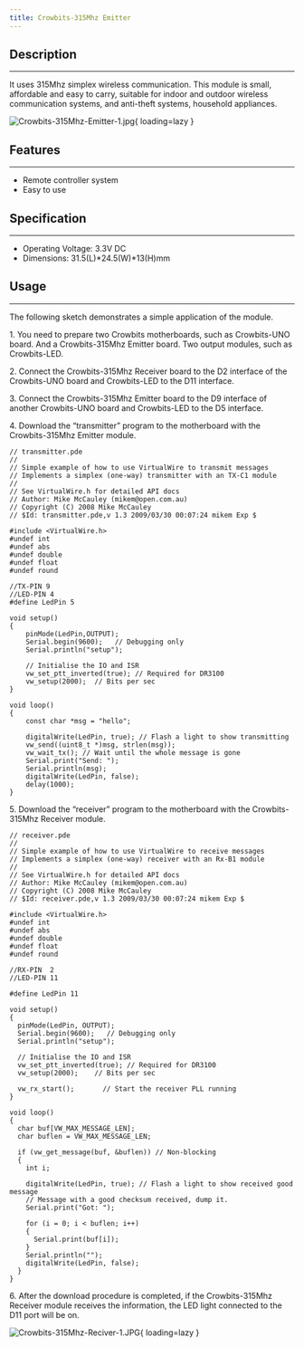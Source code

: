 ```yaml
---
title: Crowbits-315Mhz Emitter
---
```


## Description
-----------

It uses 315Mhz simplex wireless communication. This module is small, affordable and easy to carry, suitable for indoor and outdoor wireless communication systems, and anti-theft systems, household appliances.

![Crowbits-315Mhz-Emitter-1.jpg](https://wiki.elecrow.com/images/thumb/c/c7/Crowbits-315Mhz-Emitter-1.jpg/600px-Crowbits-315Mhz-Emitter-1.jpg){ loading=lazy }

## Features
--------

- Remote controller system
- Easy to use

## Specification
-------------

- Operating Voltage: 3.3V DC
- Dimensions: 31.5(L)\*24.5(W)\*13(H)mm

## Usage
-----

The following sketch demonstrates a simple application of the module.

1\. You need to prepare two Crowbits motherboards, such as Crowbits-UNO board. And a Crowbits-315Mhz Emitter board. Two output modules, such as Crowbits-LED.

2\. Connect the Crowbits-315Mhz Receiver board to the D2 interface of the Crowbits-UNO board and Crowbits-LED to the D11 interface.

3\. Connect the Crowbits-315Mhz Emitter board to the D9 interface of another Crowbits-UNO board and Crowbits-LED to the D5 interface.

4\. Download the “transmitter” program to the motherboard with the Crowbits-315Mhz Emitter module.

```
// transmitter.pde
//
// Simple example of how to use VirtualWire to transmit messages
// Implements a simplex (one-way) transmitter with an TX-C1 module
//
// See VirtualWire.h for detailed API docs
// Author: Mike McCauley (mikem@open.com.au)
// Copyright (C) 2008 Mike McCauley
// $Id: transmitter.pde,v 1.3 2009/03/30 00:07:24 mikem Exp $

#include <VirtualWire.h>
#undef int
#undef abs
#undef double
#undef float
#undef round

//TX-PIN 9
//LED-PIN 4
#define LedPin 5

void setup()
{
    pinMode(LedPin,OUTPUT);
    Serial.begin(9600);	  // Debugging only
    Serial.println("setup");

    // Initialise the IO and ISR
    vw_set_ptt_inverted(true); // Required for DR3100
    vw_setup(2000);	 // Bits per sec
}

void loop()
{
    const char *msg = "hello";

    digitalWrite(LedPin, true); // Flash a light to show transmitting
    vw_send((uint8_t *)msg, strlen(msg));
    vw_wait_tx(); // Wait until the whole message is gone
    Serial.print("Send: ");
    Serial.println(msg);
    digitalWrite(LedPin, false);
    delay(1000);
}
```

5\. Download the “receiver” program to the motherboard with the Crowbits-315Mhz Receiver module.

```
// receiver.pde
//
// Simple example of how to use VirtualWire to receive messages
// Implements a simplex (one-way) receiver with an Rx-B1 module
//
// See VirtualWire.h for detailed API docs
// Author: Mike McCauley (mikem@open.com.au)
// Copyright (C) 2008 Mike McCauley
// $Id: receiver.pde,v 1.3 2009/03/30 00:07:24 mikem Exp $

#include <VirtualWire.h>
#undef int
#undef abs
#undef double
#undef float
#undef round

//RX-PIN  2
//LED-PIN 11

#define LedPin 11

void setup()
{
  pinMode(LedPin, OUTPUT);
  Serial.begin(9600);	// Debugging only
  Serial.println("setup");

  // Initialise the IO and ISR
  vw_set_ptt_inverted(true); // Required for DR3100
  vw_setup(2000);	 // Bits per sec

  vw_rx_start();       // Start the receiver PLL running
}

void loop()
{
  char buf[VW_MAX_MESSAGE_LEN];
  char buflen = VW_MAX_MESSAGE_LEN;

  if (vw_get_message(buf, &buflen)) // Non-blocking
  {
    int i;

    digitalWrite(LedPin, true); // Flash a light to show received good message
    // Message with a good checksum received, dump it.
    Serial.print("Got: ");

    for (i = 0; i < buflen; i++)
    {
      Serial.print(buf[i]);
    }
    Serial.println("");
    digitalWrite(LedPin, false);
  }
}
```

6\. After the download procedure is completed, if the Crowbits-315Mhz Receiver module receives the information, the LED light connected to the D11 port will be on.

![Crowbits-315Mhz-Reciver-1.JPG](https://wiki.elecrow.com/images/thumb/4/41/Crowbits-315Mhz-Reciver-1.JPG/600px-Crowbits-315Mhz-Reciver-1.JPG){ loading=lazy }
